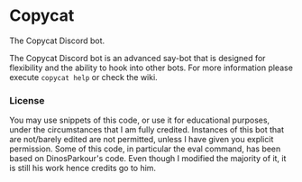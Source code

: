 # Copycat
The Copycat Discord bot.

The Copycat Discord bot is an advanced say-bot that is designed for flexibility and the ability to hook into other bots.
For more information please execute `copycat help` or check the wiki.

### License

You may use snippets of this code, or use it for educational purposes, under the circumstances that I am fully credited. Instances of this bot that are not/barely edited are not permitted, unless I have given you explicit permission. Some of this code, in particular the eval command, has been based on DinosParkour's code. Even though I modified the majority of it, it is still his work hence credits go to him.
